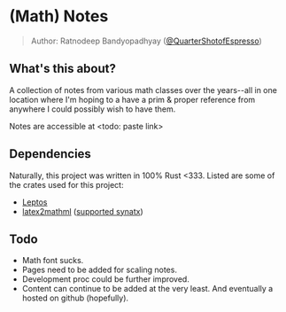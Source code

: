 # (Math) Notes
> Author: Ratnodeep Bandyopadhyay ([@QuarterShotofEspresso](https://github.com/QuarterShotofEspresso))

## What's this about?
A collection of notes from various math classes over the years--all in one location where I'm hoping to a have a prim & proper reference from anywhere I could possibly wish to have them.

Notes are accessible at <todo: paste link>

## Dependencies
Naturally, this project was written in 100% Rust <333. Listed are some of the crates used for this project:
- [Leptos](https://leptos.dev)
- [latex2mathml](https://crates.io/crates/latex2mathml) ([supported synatx](https://github.com/osanshouo/latex2mathml/blob/master/src/token.rs))

## Todo
- Math font sucks. 
- Pages need to be added for scaling notes.
- Development proc could be further improved.
- Content can continue to be added at the very least. And eventually a hosted on github (hopefully).